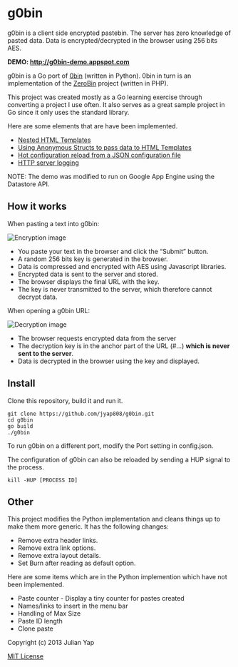 g0bin
=====

g0bin is a client side encrypted pastebin.  The server has zero knowledge of pasted data.  Data is encrypted/decrypted in the browser using 256 bits AES.

**DEMO: http://g0bin-demo.appspot.com**

g0bin is a Go port of [0bin](https://github.com/sametmax/0bin/) (written in Python).  0bin in turn is an implementation of the [ZeroBin](https://github.com/sebsauvage/ZeroBin/) project (written in PHP).

This project was created mostly as a Go learning exercise through converting a project I use often.  It also serves as a great sample project in Go since it only uses the standard library.

Here are some elements that are have been implemented.

 * [Nested HTML Templates](http://stackoverflow.com/questions/9573644/go-appengine-how-to-structure-templates-for-application/9587616#9587616)
 * [Using Anonymous Structs to pass data to HTML Templates](http://julianyap.com/2013/09/23/using-anonymous-structs-to-pass-data-to-templates-in-golang.html)
 * [Hot configuration reload from a JSON configuration file](http://openmymind.net/Golang-Hot-Configuration-Reload/)
 * [HTTP server logging](https://groups.google.com/forum/#!topic/golang-nuts/s7Xk1q0LSU0)

NOTE: The demo was modified to run on Google App Engine using the Datastore API.

How it works
------------

When pasting a text into g0bin:

![Encryption image](http://julianyap.com/g0bin/images/encryption.png)

 * You paste your text in the browser and click the “Submit” button.
 * A random 256 bits key is generated in the browser.
 * Data is compressed and encrypted with AES using Javascript libraries.
 * Encrypted data is sent to the server and stored.
 * The browser displays the final URL with the key.
 * The key is never transmitted to the server, which therefore cannot decrypt data.

When opening a g0bin URL:

![Decryption image](http://julianyap.com/g0bin/images/decryption.png)

 * The browser requests encrypted data from the server
 * The decryption key is in the anchor part of the URL (#…) **which is never sent to the server**.
 * Data is decrypted in the browser using the key and displayed.

Install
-------

Clone this repository, build it and run it.

    git clone https://github.com/jyap808/g0bin.git
    cd g0bin
    go build
    ./g0bin

To run g0bin on a different port, modify the Port setting in config.json.

The configuration of g0bin can also be reloaded by sending a HUP signal to the process.

    kill -HUP [PROCESS ID]

Other
-----

This project modifies the Python implementation and cleans things up to make them more generic.  It has the following changes:

 * Remove extra header links.
 * Remove extra link options.
 * Remove extra layout details.
 * Set Burn after reading as default option.

Here are some items which are in the Python implemention which have not been implemented.

 * Paste counter - Display a tiny counter for pastes created
 * Names/links to insert in the menu bar
 * Handling of Max Size
 * Paste ID length
 * Clone paste

Copyright (c) 2013 Julian Yap

[MIT License](https://github.com/jyap808/g0bin/blob/master/LICENSE)

